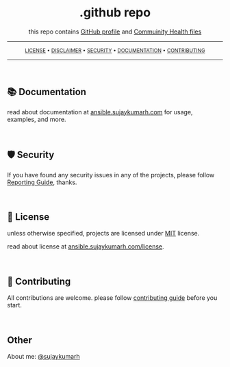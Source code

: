 <div align="center">

# .github repo

this repo contains [GitHub profile](https://github.com/sujaykumarh-ansible) and [Commuinity Health files](https://docs.github.com/en/communities/setting-up-your-project-for-healthy-contributions/creating-a-default-community-health-file)

---

<sub>

[LICENSE](https://github.com/sujaykumarh-ansible/playbook-template/blob/main/LICENSE) •
[DISCLAIMER](https://github.com/sujaykumarh-ansible/.github/blob/main/DISCLAIMER.md) •
[SECURITY](https://github.com/sujaykumarh-ansible/.github/blob/main/SECURITY.md) •
[DOCUMENTATION](https://ansible.sujaykumarh.com/plays/template/?utm_source=github&utm_medium=readme&utm_campaign=view-notebook) •
[CONTRIBUTING](https://github.com/sujaykumarh-ansible/.github/blob/main/CONTRIBUTING.md)

</sub>
</div>

---

<br>

## 📚 Documentation

read about documentation at [ansible.sujaykumarh.com](https://ansible.sujaykumarh.com/?utm_source=github&utm_medium=readme&utm_campaign=view-notebook) for usage, examples, and more.

<br>

## 🛡️ Security

If you have found any security issues in any of the projects, please follow [Reporting Guide](https://github.com/sujaykumarh-ansible/.github/blob/main/SECURITY.md), thanks.

<br>

## 📄 License

unless otherwise specified, projects are licensed under [MIT](https://github.com/sujaykumarh-ansible/.github/blob/main/LICENSE) license.

read about license at [ansible.sujaykumarh.com/license](https://ansible.sujaykumarh.com/license).

<br>

## 📝 Contributing

All contributions are welcome. please follow [contributing guide](https://github.com/sujaykumarh-ansible/.github/blob/main/CONTRIBUTING.md) before you start.


<br>

## Other

About me: [@sujaykumarh](https://sujaykumarh.com/?utm_source=github&utm_medium=ansible-repo&utm_campaign=github-profile)
